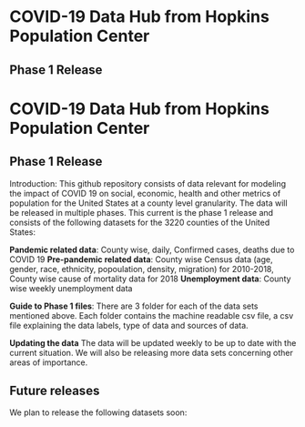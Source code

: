 # COVID-19 Data Hub from Hopkins Population Center

<!---
## Team
- Faculty: Dr. Qingfeng Li (lead), Dr. Alexandre White, Dr. Lingxin Hao
- Students: Aditya Suru, Jiaolong He, Gwyneth Wei
--->
## Phase 1 Release

# COVID-19 Data Hub from Hopkins Population Center

<!---
## Team
- Faculty: Dr. Qingfeng Li (lead), Dr. Alexandre White, Dr. Lingxin Hao
- Students: Aditya Suru, Jiaolong He, Gwyneth Wei
--->
## Phase 1 Release

Introduction: This github repository consists of data relevant for modeling the impact of COVID 19 on social, economic, health and other metrics of population for the United States at a county level granularity. The data will be released in multiple phases. This current is the phase 1 release and consists of the following datasets for the 3220 counties of the United States:

**Pandemic related data**: County wise, daily,  Confirmed cases, deaths due to COVID 19
**Pre-pandemic related data**: County wise Census data (age, gender, race, ethnicity, popoulation, density, migration) for 2010-2018, County wise cause of mortality data for 2018
**Unemployment data**: County wise weekly unemployment data

**Guide to Phase 1 files**:
There are 3 folder for each of the data sets mentioned above. Each folder contains the machine readable csv file, a csv file explaining the data labels, type of data and sources of data.

**Updating the data**
The data will be updated weekly to be up to date with the current situation. We will also be releasing more data sets concerning other areas of importance.

## Future releases

We plan to release the following datasets soon:


<!---
⬇️ [Download HPC Data Hub Relase 1 dataset (CSV)](https://github.com/QFL2020/HPC_DataHub/blob/master/data/census_unemployment.csv)
--->
